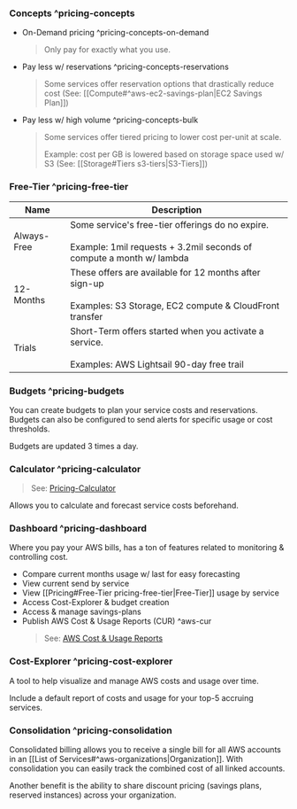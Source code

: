 ### Concepts ^pricing-concepts

- On-Demand pricing ^pricing-concepts-on-demand
  > Only pay for exactly what you use.
- Pay less w/ reservations ^pricing-concepts-reservations
  > Some services offer reservation options that drastically reduce cost (See: [[Compute#^aws-ec2-savings-plan|EC2 Savings Plan]])
- Pay less w/ high volume ^pricing-concepts-bulk
  > Some services offer tiered pricing to lower cost per-unit at scale.
  >
  > Example: cost per GB is lowered based on storage space used w/ S3 (See: [[Storage#Tiers s3-tiers|S3-Tiers]])

### Free-Tier ^pricing-free-tier

| Name        | Description                                                                                                                  |
| ----------- | ---------------------------------------------------------------------------------------------------------------------------- |
| Always-Free | Some service's free-tier offerings do no expire.<br><br>Example: 1mil requests + 3.2mil seconds of compute a month w/ lambda |
| 12-Months   | These offers are available for 12 months after sign-up<br><br>Examples: S3 Storage, EC2 compute & CloudFront transfer        |
| Trials      | Short-Term offers started when you activate a service.<br><br>Examples: AWS Lightsail 90-day free trail                      |

### Budgets ^pricing-budgets

You can create budgets to plan your service costs and reservations. Budgets can also be configured to send alerts for specific usage or cost thresholds.

Budgets are updated 3 times a day.

### Calculator ^pricing-calculator

> See: [Pricing-Calculator](https://calculator.aws/#/)

Allows you to calculate and forecast service costs beforehand.

### Dashboard ^pricing-dashboard

Where you pay your AWS bills, has a ton of features related to monitoring & controlling cost.

- Compare current months usage w/ last for easy forecasting
- View current send by service
- View [[Pricing#Free-Tier pricing-free-tier|Free-Tier]] usage by service
- Access Cost-Explorer & budget creation
- Access & manage savings-plans
- Publish AWS Cost & Usage Reports (CUR) ^aws-cur
  > See: [AWS Cost & Usage Reports](https://docs.aws.amazon.com/cur/latest/userguide/what-is-cur.html)

### Cost-Explorer ^pricing-cost-explorer

A tool to help visualize and manage AWS costs and usage over time.

Include a default report of costs and usage for your top-5 accruing services.

### Consolidation ^pricing-consolidation

Consolidated billing allows you to receive a single bill for all AWS accounts in an [[List of Services#^aws-organizations|Organization]]. With consolidation you can easily track the combined cost of all linked accounts.

Another benefit is the ability to share discount pricing (savings plans, reserved instances) across your organization.
